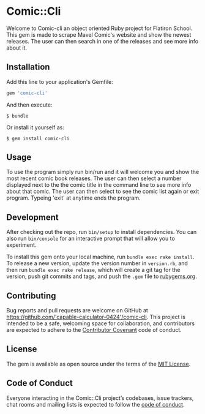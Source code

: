 
# Comic::Cli

Welcome to Comic-cli an object oriented Ruby project for Flatiron School. This gem is made to scrape Mavel Comic's website and show the newest releases. The user can then search in one of the releases and see more info about it.

## Installation

Add this line to your application's Gemfile:

```ruby
gem 'comic-cli'
```

And then execute:

    $ bundle

Or install it yourself as:

    $ gem install comic-cli

## Usage

To use the program simply run bin/run and it will welcome you and show the most recent comic book releases. The user can then select a number displayed next to the the comic title in the command line to see more info about that comic. The user can then select to see the comic list again or exit program. Typeing 'exit' at anytime ends the program.

## Development

After checking out the repo, run `bin/setup` to install dependencies. You can also run `bin/console` for an interactive prompt that will allow you to experiment.

To install this gem onto your local machine, run `bundle exec rake install`. To release a new version, update the version number in `version.rb`, and then run `bundle exec rake release`, which will create a git tag for the version, push git commits and tags, and push the `.gem` file to [rubygems.org](https://rubygems.org).

## Contributing

Bug reports and pull requests are welcome on GitHub at https://github.com/'capable-calculator-0424'/comic-cli. This project is intended to be a safe, welcoming space for collaboration, and contributors are expected to adhere to the [Contributor Covenant](http://contributor-covenant.org) code of conduct.

## License

The gem is available as open source under the terms of the [MIT License](https://opensource.org/licenses/MIT).

## Code of Conduct

Everyone interacting in the Comic::Cli project’s codebases, issue trackers, chat rooms and mailing lists is expected to follow the [code of conduct](https://github.com/'capable-calculator-0424'/comic-cli/blob/master/CODE_OF_CONDUCT.md).
